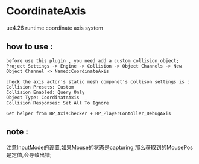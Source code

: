 # CoordinateAxis
ue4.26 runtime coordinate axis system

## how to use :

```
before use this plugin , you need add a custom collision object;
Project Settings -> Engine -> Collision -> Object Channels -> New Object Channel -> Named:CoordinateAxis
```

```
check the axis actor's static mesh componet's collison settings is :
Collision Presets: Custom
Collision Enabled: Query Only
Object Type: CoordinateAxis
Collision Responses: Set All To Ignore
```

```
Get helper from BP_AxisChecker + BP_PlayerContoller_DebugAxis
```
## note :
注意InputMode的设置,如果Mouse的状态是capturing,那么获取到的MousePos是定值,会导致出错;

